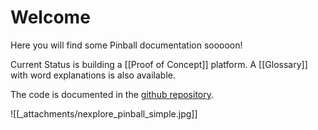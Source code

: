 # Welcome
Here you will find some Pinball documentation sooooon!

Current Status is building a [[Proof of Concept]] platform. A [[Glossary]] with word explanations is also available.

The code is documented in the [github repository](https://github.com/elirickert/pinball-at-nx).

![[_attachments/nexplore_pinball_simple.jpg]]
